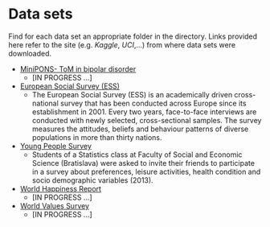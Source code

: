 # Data sets
Find for each data set an appropriate folder in the directory. Links provided here refer to the site (e.g. *Kaggle*, *UCI*,...) from where data sets were downloaded.

- [MiniPONS- ToM in bipolar disorder](https://www.kaggle.com/mercheovejero/theory-of-mind-in-remitted-bipolar-disorder)
  + [IN PROGRESS ...]
- [European Social Survey (ESS)](https://www.kaggle.com/pascalbliem/european-social-survey-ess-8-ed21-201617)
  + The European Social Survey (ESS) is an academically driven cross-national survey that has been conducted across Europe since its establishment in 2001. Every two years, face-to-face interviews are conducted with newly selected, cross-sectional samples. The survey measures the attitudes, beliefs and behaviour patterns of diverse populations in more than thirty nations.
- [Young People Survey](https://www.kaggle.com/miroslavsabo/young-people-survey)
  + Students of a Statistics class at Faculty of Social and Economic Science (Bratislava) were asked to invite their friends to participate in a survey about preferences, leisure activities, health condition and socio demographic variables (2013).
- [World Happiness Report](https://www.kaggle.com/unsdsn/world-happiness)
  + [IN PROGRESS ...]
- [World Values Survey](http://www.worldvaluessurvey.org/WVSDocumentationWV6.jsp)
  + [IN PROGRESS ...]
